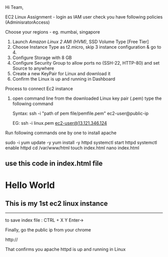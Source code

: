 Hi Team, 

EC2 Linux Assignment - login as IAM user check you have following policies (AdminisratorAccess)

Choose your regions - eg. mumbai, singapore

1. Launch *Amazon Linux 2 AMI (HVM)*, SSD Volume Type [Free Tier]
2. Choose Instance Type as t2.micro, skip 3 instance configuration & go to 4.
3. Configure Storage with 8 GB 
4. Configure Security Group to allow ports no (SSH-22, HTTP-80) and set Source to anywhere 
5. Create a new KeyPair for Linux and download it
6. Confirm the Linux is up and running in Dashboard

Process to connect Ec2 instance

1. open command line from the downloaded Linux key pair (.pem)
 	type the following command 

   Syntax: ssh -i "path of pem file/pemfile.pem" ec2-user@public-ip

   EG: ssh -i linux.pem ec2-user@13.121.346.124

Run following commands one by one to install apache 

sudo -i
yum update -y
yum install -y httpd
systemctl start httpd
systemctl enable httpd
cd /var/www/html
touch index.html
nano index.html

use this code in index.html file
--------------------

<!DOCTYPE html>
<html>
<body>

<h1>Hello World</h1>
<h2>This is my 1st ec2 linux instance</h2>


</body>
</html>

-----------------


to save index file : CTRL + X
			Y
			Enter->

Finally, go the public ip from your chrome

http://<your linux public ip>

That confirms you apache httpd is up and running in Linux
